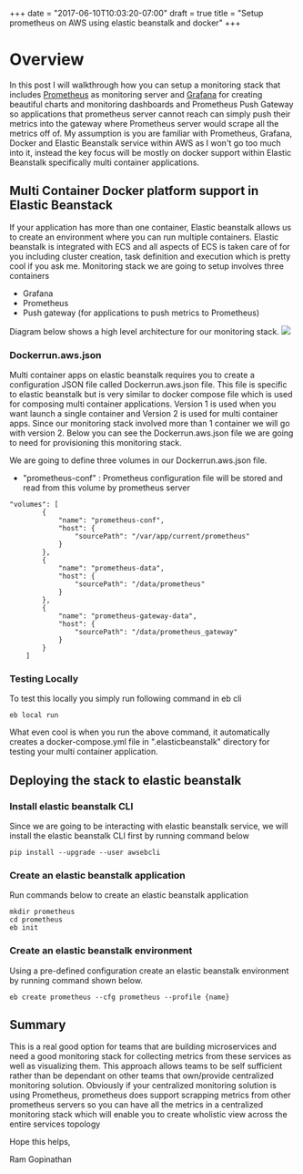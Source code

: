 +++
date = "2017-06-10T10:03:20-07:00"
draft = true
title = "Setup prometheus on AWS using elastic beanstalk and docker"
+++

# Overview
In this post I will walkthrough how you can setup a monitoring stack that includes [Prometheus](http://prometheus.io) as monitoring server and [Grafana](http://grafana.com) for creating beautiful charts and monitoring dashboards and Prometheus Push Gateway so applications that prometheus server cannot reach can simply push their metrics into the gateway where Prometheus server would scrape all the metrics off of. My assumption is you are familiar with Prometheus, Grafana, Docker and Elastic Beanstalk service within AWS as I won't go too much into it, instead the key focus will be mostly on docker support within Elastic Beanstalk specifically multi container applications. 

## Multi Container Docker platform support in Elastic Beanstack
If your application has more than one container, Elastic beanstalk allows us to create an environment where you can run multiple containers. Elastic beanstalk is integrated with ECS and all aspects of ECS is taken care of for you including cluster creation, task definition and execution which is pretty cool if you ask me. Monitoring stack we are going to setup involves three containers

* Grafana 
* Prometheus
* Push gateway (for applications to push metrics to Prometheus)

Diagram below shows a high level architecture for our monitoring stack.
![](/images/mon-post.jpg?raw=true)

### Dockerrun.aws.json
Multi container apps on elastic beanstalk requires you to create a configuration JSON file called Dockerrun.aws.json file. This file is specific to elastic beanstalk but is very similar to docker compose file which is used for composing multi container applications. Version 1 is used when you want launch a single container and Version 2 is used for multi container apps. Since our monitoring stack involved more than 1 container we will go with version 2. Below you can see the Dockerrun.aws.json file we are going to need for provisioning this monitoring stack.

We are going to define three volumes in our Dockerrun.aws.json file. 

* "prometheus-conf" : Prometheus configuration file will be stored and read from this volume by prometheus server


```
"volumes": [
        {
            "name": "prometheus-conf",
            "host": {
                "sourcePath": "/var/app/current/prometheus"
            }
        },
        {
            "name": "prometheus-data",
            "host": {
                "sourcePath": "/data/prometheus"
            }
        },
        {
            "name": "prometheus-gateway-data",
            "host": {
                "sourcePath": "/data/prometheus_gateway"
            }
        }
    ]
```

### Testing Locally
To test this locally you simply run following command in eb cli
```
eb local run
```
What even cool is when you run the above command, it automatically creates a docker-compose.yml file in ".elasticbeanstalk" directory for testing your multi container application.

## Deploying the stack to elastic beanstalk

### Install elastic beanstalk CLI
Since we are going to be interacting with elastic beanstalk service, we will install the elastic beanstalk CLI first by running command below

```
pip install --upgrade --user awsebcli
```

### Create an elastic beanstalk application
Run commands below to create an elastic beanstalk application

```
mkdir prometheus
cd prometheus
eb init
```

### Create an elastic beanstalk environment
Using a pre-defined configuration create an elastic beanstalk environment by running command shown below.

```
eb create prometheus --cfg prometheus --profile {name}
```

## Summary
This is a real good option for teams that are building microservices and need a good monitoring stack for collecting metrics from these services as well as visualizing them. This approach allows teams to be self sufficient rather than be dependant on other teams that own/provide centralized monitoring solution. Obviously if your centralized monitoring solution is using Prometheus, prometheus does support scrapping metrics from other prometheus servers so you can have all the metrics in a centralized monitoring stack which will enable you to create wholistic view across the entire services topology

Hope this helps,

Ram Gopinathan
